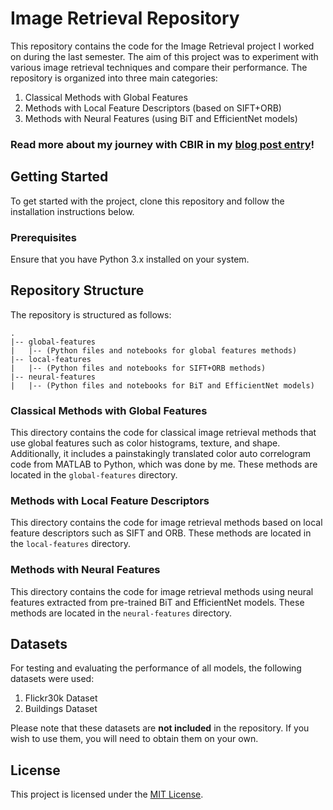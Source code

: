 # Image Retrieval Repository

This repository contains the code for the Image Retrieval project I worked on during the last semester. The aim of this project was to experiment with various image retrieval techniques and compare their performance. The repository is organized into three main categories: 

1. Classical Methods with Global Features
2. Methods with Local Feature Descriptors (based on SIFT+ORB)
3. Methods with Neural Features (using BiT and EfficientNet models)

### Read more about my journey with CBIR in my [blog post entry](https://kopanko.com/notes/finding-a-needle-in-the-image-stack)!

## Getting Started

To get started with the project, clone this repository and follow the installation instructions below.

### Prerequisites

Ensure that you have Python 3.x installed on your system.

## Repository Structure

The repository is structured as follows:

```
.
|-- global-features
|   |-- (Python files and notebooks for global features methods)
|-- local-features
|   |-- (Python files and notebooks for SIFT+ORB methods)
|-- neural-features
|   |-- (Python files and notebooks for BiT and EfficientNet models)
```

### Classical Methods with Global Features

This directory contains the code for classical image retrieval methods that use global features such as color histograms, texture, and shape. Additionally, it includes a painstakingly translated color auto correlogram code from MATLAB to Python, which was done by me. These methods are located in the `global-features` directory.

### Methods with Local Feature Descriptors

This directory contains the code for image retrieval methods based on local feature descriptors such as SIFT and ORB. These methods are located in the `local-features` directory.

### Methods with Neural Features

This directory contains the code for image retrieval methods using neural features extracted from pre-trained BiT and EfficientNet models. These methods are located in the `neural-features` directory.

## Datasets

For testing and evaluating the performance of all models, the following datasets were used:

1. Flickr30k Dataset
2. Buildings Dataset

Please note that these datasets are **not included** in the repository. If you wish to use them, you will need to obtain them on your own.

## License

This project is licensed under the [MIT License](https://opensource.org/licenses/MIT).
